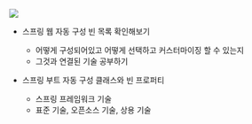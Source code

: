 ![](http://www.plantuml.com/plantuml/proxy?src=https://raw.githubusercontent.com/lcalmsky/toby-spring-boot/master/docs/snippets/diagram.puml)

* 스프링 웹 자동 구성 빈 목록 확인해보기
  * 어떻게 구성되어있고 어떻게 선택하고 커스터마이징 할 수 있는지
  * 그것과 연결된 기술 공부하기


* 스프링 부트 자동 구성 클래스와 빈 프로퍼티
  * 스프링 프레임워크 기술
  * 표준 기술, 오픈소스 기술, 상용 기술

